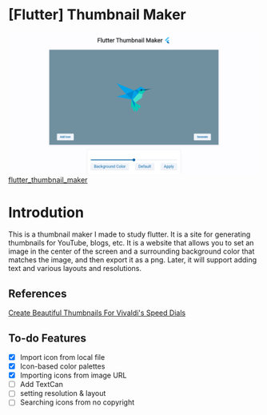 # [Flutter] Thumbnail Maker

![Untitled.png](./assets/Thumbnail.png)
[flutter_thumbnail_maker](https://flutter-thumbnail-maker.web.app/)

# ****Introdution****


This is a thumbnail maker I made to study flutter. It is a site for generating thumbnails for YouTube, blogs, etc. It is a website that allows you to set an image in the center of the screen and a surrounding background color that matches the image, and then export it as a png. Later, it will support adding text and various layouts and resolutions.

## **References**

[Create Beautiful Thumbnails For Vivaldi's Speed Dials](https://vivaldi-thumbnails.netlify.app/)



## To-do Features

- [x]  Import icon from local file
- [x]  Icon-based color palettes
- [x]  Importing icons from image URL
- [ ]  Add TextCan
- [ ]  setting resolution & layout
- [ ]  Searching icons from no copyright